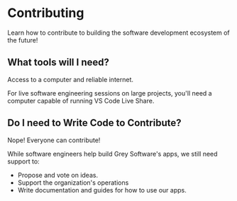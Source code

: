 # Contributing

Learn how to contribute to building the software development ecosystem of the future! 

## What tools will I need?

Access to a computer and reliable internet.

For live software engineering sessions on large projects, you'll need a computer capable of running VS Code Live Share. 

## Do I need to Write Code to Contribute?
Nope! Everyone can contribute!

While software engineers help build Grey Software's apps, we still need support to:

- Propose and vote on ideas. 
- Support the organization's operations
- Write documentation and guides for how to use our apps. 

